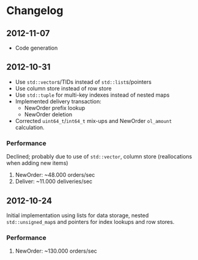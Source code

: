 # Changelog

## 2012-11-07

 * Code generation

## 2012-10-31

 * Use `std::vector`s/TIDs instead of `std::list`s/pointers
 * Use column store instead of row store
 * Use `std::tuple` for multi-key indexes instead of nested maps
 * Implemented delivery transaction:
   * NewOrder prefix lookup
   * NewOrder deletion
 * Corrected `uint64_t`/`int64_t` mix-ups and NewOrder `ol_amount` calculation.

### Performance

Declined; probably due to use of `std::vector`, column store (reallocations when adding new items)

 1. NewOrder: ~48.000 orders/sec
 1. Deliver: ~11.000 deliveries/sec

## 2012-10-24

Initial implementation using lists for data storage, nested `std::unsigned_map`s and pointers for index lookups and row stores.

### Performance

 1. NewOrder: ~130.000 orders/sec
